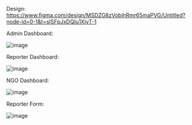 Design: https://www.figma.com/design/MSDZG8zVobjhRmr65maPVG/Untitled?node-id=0-1&t=sISFpJxDQIu1XjyT-1

Admin Dashboard: 

![image](https://github.com/user-attachments/assets/563d6d9b-9c09-413b-8afb-215e75eed02a)

Reporter Dashboard: 

![image](https://github.com/user-attachments/assets/184e76c6-a151-4f06-b693-f834aa8e62a7)

NGO Dashboard:

![image](https://github.com/user-attachments/assets/4229811e-8743-4e71-9b61-0122f5839363)

Reporter Form:

![image](https://github.com/user-attachments/assets/34bbdc57-2596-40fb-977b-f80def1bd370)
